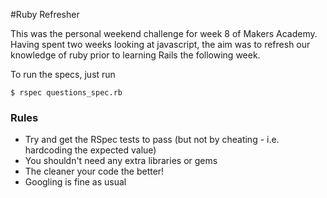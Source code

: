 #Ruby Refresher

This was the personal weekend challenge for week 8 of Makers Academy. Having spent two weeks looking at javascript, the aim was to refresh our knowledge of ruby prior to learning Rails the following week.


To run the specs, just run

~~~
$ rspec questions_spec.rb
~~~


### Rules

* Try and get the RSpec tests to pass (but not by cheating - i.e. hardcoding the expected value)
* You shouldn't need any extra libraries or gems
* The cleaner your code the better!
* Googling is fine as usual

